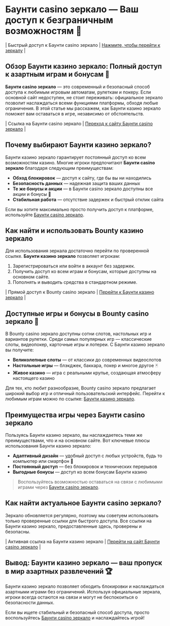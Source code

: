 # Баунти casino зеркало — Ваш доступ к безграничным возможностям 🎰

| Быстрый доступ к Баунти casino зеркало | [Нажмите, чтобы перейти к зеркалу](https://bounty-casino.de/BOVK) |

## Обзор Баунти казино зеркало: Полный доступ к азартным играм и бонусам 💸

**Баунти casino зеркало** — это современный и безопасный способ доступа к любимым игровым автоматам, рулеткам и покеру. Если основной сайт недоступен, не стоит переживать: официальное зеркало позволит наслаждаться всеми функциями платформы, обходя любые ограничения. В этой статье мы расскажем, как Баунти казино зеркало поможет вам оставаться в игре, независимо от обстоятельств.

| Ссылка на Баунти casino зеркало | [Переход к сайту Баунти casino зеркало](https://bounty-casino.de/BOVK) |

## Почему выбирают Баунти казино зеркало?

Баунти казино зеркало гарантирует постоянный доступ ко всем возможностям казино. Многие игроки предпочитают **Баунти casino зеркало** благодаря следующим преимуществам:

- **Обход блокировок** — доступ к сайту, где бы вы ни находились
- **Безопасность данных** — надежная защита ваших данных
- **Те же бонусы и акции** — в Баунти casino зеркало доступны все акции и бонусы 🎁
- **Стабильная работа** — отсутствие задержек и быстрый отклик сайта

Если вы хотите максимально просто получить доступ к платформе, используйте [Баунти casino зеркало](https://bounty-casino.de/BOVK).

## Как найти и использовать Bounty казино зеркало

Для использования зеркала достаточно перейти по проверенной ссылке. **Баунти казино зеркало** позволяет игрокам:

1. Зарегистрироваться или войти в аккаунт без задержек.
2. Получить доступ ко всем играм и бонусам, которые доступны на основном сайте.
3. Пополнять и выводить средства в стандартном режиме.
   
| Прямой доступ к Bounty casino зеркало | [Перейти к Баунти казино зеркало](https://bounty-casino.de/BOVK) |

## Доступные игры и бонусы в Bounty casino зеркало 🎲

В Bounty casino зеркало доступны сотни слотов, настольных игр и вариантов рулетки. Среди самых популярных игр — классические слоты, видеопокер, карточные игры и лотереи. С Баунти казино зеркало вы получите:

- **Великолепные слоты** — от классики до современных видеослотов
- **Настольные игры** — блэкджек, баккара, покер и многое другое 🃏
- **Живое казино** — игра с реальными крупье, создающая атмосферу настоящего казино

Для тех, кто любит разнообразие, Bounty casino зеркало предлагает широкий выбор игр и отличный пользовательский интерфейс. Перейти к любимым играм можно по ссылке: [Баунти казино зеркало](https://bounty-casino.de/BOVK).

## Преимущества игры через Баунти casino зеркало

Пользуясь Баунти казино зеркало, вы наслаждаетесь теми же преимуществами, что и на основном сайте. Вот ключевые плюсы использования Баунти казино зеркало:

- **Адаптивный дизайн** — удобный доступ с любых устройств, будь то компьютер или смартфон 📱
- **Постоянный доступ** — без блокировок и технических перерывов
- **Выгодные бонусы** — доступ ко всем бонусам Баунти казино

> Воспользуйтесь возможностью оставаться на связи с любимыми играми через [Баунти casino зеркало](https://bounty-casino.de/BOVK).

## Как найти актуальное Баунти casino зеркало?

Зеркало обновляется регулярно, поэтому мы советуем использовать только проверенные ссылки для быстрого доступа. Все ссылки на Баунти казино зеркало, предоставленные здесь, проверены и безопасны. 

| Активная ссылка на Баунти казино зеркало | [Перейти на сайт Баунти casino зеркало](https://bounty-casino.de/BOVK) |

## Вывод: Баунти казино зеркало — ваш пропуск в мир азартных развлечений 🏆

Баунти казино зеркало позволяет обходить блокировки и наслаждаться азартными играми без ограничений. Используя официальные зеркала, игроки всегда остаются на связи и могут не беспокоиться о безопасности данных.

Если вы ищете стабильный и безопасный способ доступа, просто воспользуйтесь [Баунти casino зеркало](https://bounty-casino.de/BOVK) и наслаждайтесь игрой!

